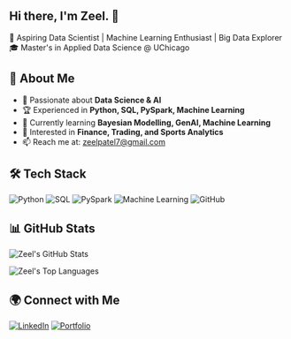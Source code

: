 <!--## Hi there 👋-->

<!--
**zeelpatel7/zeelpatel7** is a ✨ _special_ ✨ repository because its `README.md` (this file) appears on your GitHub profile.

Here are some ideas to get you started:

- 🔭 I’m currently working on ...
- 🌱 I’m currently learning ...
- 👯 I’m looking to collaborate on ...
- 🤔 I’m looking for help with ...
- 💬 Ask me about ...
- 📫 How to reach me: ...
- 😄 Pronouns: ...
- ⚡ Fun fact: ...
-->
## Hi there, I'm Zeel. 👋

🚀 Aspiring Data Scientist | Machine Learning Enthusiast | Big Data Explorer
🎓 Master's in Applied Data Science @ UChicago  

## 🌟 About Me
- 🔬 Passionate about **Data Science & AI**  
- 🏆 Experienced in **Python, SQL, PySpark, Machine Learning**  
- 🌱 Currently learning **Bayesian Modelling, GenAI, Machine Learning**  
- 🎯 Interested in **Finance, Trading, and Sports Analytics**  
- 📫 Reach me at: [zeelpatel7@gmail.com](mailto:your-email@example.com)

## 🛠️ Tech Stack
![Python](https://img.shields.io/badge/Python-3776AB?style=for-the-badge&logo=python&logoColor=white)
![SQL](https://img.shields.io/badge/SQL-4479A1?style=for-the-badge&logo=amazon-dynamodb&logoColor=white)
![PySpark](https://img.shields.io/badge/PySpark-FDEE21?style=for-the-badge&logo=apachespark&logoColor=black)
![Machine Learning](https://img.shields.io/badge/Machine%20Learning-FF6F00?style=for-the-badge&logo=tensorflow&logoColor=white)
![GitHub](https://img.shields.io/badge/GitHub-100000?style=for-the-badge&logo=github&logoColor=white)

## 📊 GitHub Stats
![Zeel's GitHub Stats](https://github-readme-stats.vercel.app/api?username=zeelpatel7&show_icons=true&theme=radical)

![Zeel's Top Languages](https://github-readme-stats.vercel.app/api/top-langs/?username=zeelpatel7&layout=compact&theme=radical)

## 🌍 Connect with Me  
[![LinkedIn](https://img.shields.io/badge/LinkedIn-0A66C2?style=for-the-badge&logo=linkedin&logoColor=white)](https://www.linkedin.com/in/yourlinkedin)
[![Portfolio](https://img.shields.io/badge/Portfolio-000?style=for-the-badge&logo=vercel&logoColor=white)](https://your-portfolio.com)

